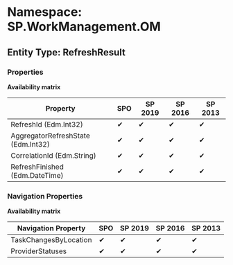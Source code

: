 # Namespace: SP.WorkManagement.OM
## Entity Type: RefreshResult

### Properties

**Availability matrix**

Property | SPO | SP 2019 | SP 2016 | SP 2013
----------|-----|---------|---------|--------
RefreshId (Edm.Int32) | ✔ | ✔ | ✔ | ✔
AggregatorRefreshState (Edm.Int32) | ✔ | ✔ | ✔ | ✔
CorrelationId (Edm.String) | ✔ | ✔ | ✔ | ✔
RefreshFinished (Edm.DateTime) | ✔ | ✔ | ✔ | ✔

### Navigation Properties

**Availability matrix**

Navigation Property | SPO | SP 2019 | SP 2016 | SP 2013
----------|-----|---------|---------|--------
TaskChangesByLocation | ✔ | ✔ | ✔ | ✔
ProviderStatuses | ✔ | ✔ | ✔ | ✔
